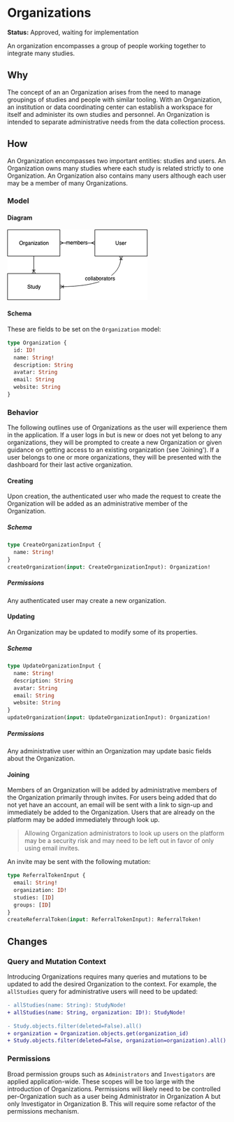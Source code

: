 # Organizations

**Status:** Approved, waiting for implementation

An organization encompasses a group of people working together to integrate many studies.

## Why

The concept of an an Organization arises from the need to manage groupings of studies and people with similar tooling. With an Organization, an institution or data coordinating center can establish a workspace for itself and administer its own studies and personnel. An Organization is intended to separate administrative needs from the data collection process.

## How

An Organization encompasses two important entities: studies and users. An Organization owns many studies where each study is related strictly to one Organization. An Organization also contains many users although each user may be a member of many Organizations.

### Model

#### Diagram
![Relational Diagram](../_static/images/OrganizationModel.png)
#### Schema
These are fields to be set on the `Organization` model:
```graphql
type Organization {
  id: ID!
  name: String!
  description: String
  avatar: String
  email: String
  website: String
}
```

### Behavior

The following outlines use of Organizations as the user will experience them in the application.
If a user logs in but is new or does not yet belong to any organizations, they will be prompted to create a new Organization or given guidance on getting access to an existing organization (see 'Joining').
If a user belongs to one or more organizations, they will be presented with the dashboard for their last active organization.

#### Creating
Upon creation, the authenticated user who made the request to create the Organization will be added as an administrative member of the Organization.
##### Schema
```graphql
type CreateOrganizationInput {
  name: String!
}
createOrganization(input: CreateOrganizationInput): Organization!
```
##### Permissions

Any authenticated user may create a new organization.

#### Updating
An Organization may be updated to modify some of its properties.
##### Schema
```graphql
type UpdateOrganizationInput {
  name: String!
  description: String
  avatar: String
  email: String
  website: String
}
updateOrganization(input: UpdateOrganizationInput): Organization!
```
##### Permissions

Any administrative user within an Organization may update basic fields about the Organization.

#### Joining

Members of an Organization will be added by administrative members of the Organization primarily through invites. For users being added that do not yet have an account, an email will be sent with a link to sign-up and immediately be added to the Organization. Users that are already on the platform may be added immediately through look up.
> Allowing Organization administrators to look up users on the platform may be a security risk and may need to be left out in favor of only using email invites.

An invite may be sent with the following mutation:
```graphql
type ReferralTokenInput {
  email: String!
  organization: ID!
  studies: [ID]
  groups: [ID]
}
createReferralToken(input: ReferralTokenInput): ReferralToken!
```

## Changes
### Query and Mutation Context
Introducing Organizations requires many queries and mutations to be updated to add the desired Organization to the context. For example, the `allStudies` query for administrative users will need to be updated:
```diff
- allStudies(name: String): StudyNode!
+ allStudies(name: String, organization: ID!): StudyNode!
```
```diff
- Study.objects.filter(deleted=False).all()
+ organization = Organization.objects.get(organization_id)
+ Study.objects.filter(deleted=False, organization=organization).all()
```
### Permissions
Broad permission groups such as `Administrators` and `Investigators` are applied application-wide. These scopes will be too large with the introduction of Organizations. Permissions will likely need to be controlled per-Organization such as a user being Administrator in Organization A but only Investigator in Organization B. This will require some refactor of the permissions mechanism.  

